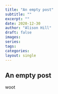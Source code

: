 ```yaml
---
title: "An empty post"
subtitle: ""
excerpt: ""
date: 2020-12-30
author: "Alison Hill"
draft: false
images:
series:
tags:
categories:
layout: single
---
```


## An empty post

<i class="fas fa-mug-hot"></i> woot